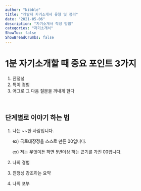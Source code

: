 ```yaml
---
author: "Nibble"
title: "개발자 자기소개서 유형 및 정리"
date: "2021-05-06"
description: "자기소개서 작성 방법"
categories: "자기소개서"
ShowToc: false
ShowBreadCrumbs: false
---
```


# 1분 자기소개할 때 중요 포인트 3가지
1. 진정성
2. 특이 경험
3. 어그로 그 다음 질문을 꺼내게 한다

<br />

## 단계별로 이야기 하는 법
1. 나는 ~~한 사람입니다.

    ex) 국토대장정을 스스로 만든 00입니다.
    
    ex) 저는 무엇이든 하면 5년이상 하는 끈기를 가진 00입니다.
2. 나의 경험
3. 진정성 강조하는 요약
4. 나의 포부